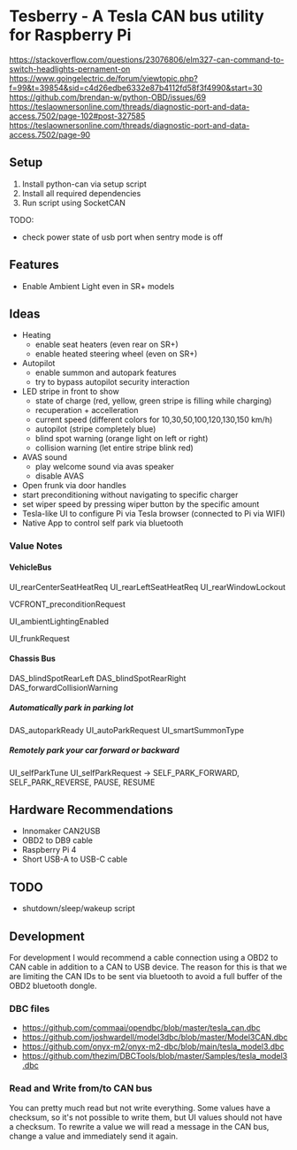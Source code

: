 # Tesberry - A Tesla CAN bus utility for Raspberry Pi

https://stackoverflow.com/questions/23076806/elm327-can-command-to-switch-headlights-pernament-on
https://www.goingelectric.de/forum/viewtopic.php?f=99&t=39854&sid=c4d26edbe6332e87b4112fd58f3f4990&start=30
https://github.com/brendan-w/python-OBD/issues/69
https://teslaownersonline.com/threads/diagnostic-port-and-data-access.7502/page-102#post-327585
https://teslaownersonline.com/threads/diagnostic-port-and-data-access.7502/page-90

## Setup

1. Install python-can via setup script
2. Install all required dependencies
3. Run script using SocketCAN


TODO:
- check power state of usb port when sentry mode is off


## Features
- Enable Ambient Light even in SR+ models

## Ideas
- Heating
  - enable seat heaters (even rear on SR+)
  - enable heated steering wheel (even on SR+)
- Autopilot
  - enable summon and autopark features
  - try to bypass autopilot security interaction
- LED stripe in front to show
  - state of charge (red, yellow, green stripe is filling while charging)
  - recuperation + accelleration
  - current speed (different colors for 10,30,50,100,120,130,150 km/h)
  - autopilot (stripe completely blue)
  - blind spot warning (orange light on left or right)
  - collision warning (let entire stripe blink red)
- AVAS sound
  - play welcome sound via avas speaker
  - disable AVAS
- Open frunk via door handles
- start preconditioning without navigating to specific charger
- set wiper speed by pressing wiper button by the specific amount
- Tesla-like UI to configure Pi via Tesla browser (connected to Pi via WIFI)
- Native App to control self park via bluetooth

### Value Notes
#### VehicleBus
UI_rearCenterSeatHeatReq
UI_rearLeftSeatHeatReq
UI_rearWindowLockout

VCFRONT_preconditionRequest

UI_ambientLightingEnabled

UI_frunkRequest

#### Chassis Bus
DAS_blindSpotRearLeft
DAS_blindSpotRearRight
DAS_forwardCollisionWarning

##### Automatically park in parking lot
DAS_autoparkReady
UI_autoParkRequest
UI_smartSummonType

##### Remotely park your car forward or backward
UI_selfParkTune
UI_selfParkRequest -> SELF_PARK_FORWARD, SELF_PARK_REVERSE, PAUSE, RESUME

## Hardware Recommendations
- Innomaker CAN2USB
- OBD2 to DB9 cable
- Raspberry Pi 4
- Short USB-A to USB-C cable

## TODO
- shutdown/sleep/wakeup script

## Development
For development I would recommend a cable connection using a OBD2 to CAN cable in addition to a CAN to USB device. The reason for this is that we are limiting the CAN IDs to be sent via bluetooth to avoid a full buffer of the OBD2 bluetooth dongle.

### DBC files
- https://github.com/commaai/opendbc/blob/master/tesla_can.dbc
- https://github.com/joshwardell/model3dbc/blob/master/Model3CAN.dbc
- https://github.com/onyx-m2/onyx-m2-dbc/blob/main/tesla_model3.dbc
- https://github.com/thezim/DBCTools/blob/master/Samples/tesla_model3.dbc

### Read and Write from/to CAN bus
You can pretty much read but not write everything. Some values have a checksum, so it's not possible to write them, but UI values should not have a checksum. To rewrite a value we will read a message in the CAN bus, change a value and immediately send it again.
